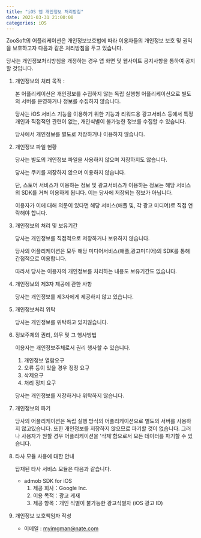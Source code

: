 ```yaml
---
title: "iOS 앱 개인정보 처리방침"
date: 2021-03-31 21:00:00
categories: iOS 
---
```

ZooSoft의 어플리케이션은 개인정보보호법에 따라 이용자들의 개인정보 보호 및 권익을 보호하고자 다음과 같은 처리방침을 두고 있습니다.

당사는 개인정보처리방침을 개정하는 경우 앱 화면 및 웹사이트 공지사항을 통하여 공지할 것입니다.



1. 개인정보의 처리 목적 : 


	본 어플리케이션은 개인정보를 수집하지 않는 독립 실행형 어플리케이션으로 별도의 서버를 운영하거나 정보를 수집하지 않습니다.

	당사는 iOS 서비스 기능을 이용하기 위한 기능과 리워드용 광고서비스 등에서 특정 개인과 직접적인 관련이 없는, 개인식별이 불가능한 정보를 수집할 수 있습니다.


	당사에서 개인정보를 별도로 저장하거나 이용하지 않습니다. 



2. 개인정보 파일 현황

	당사는 별도의 개인정보 파일을 사용하지 않으며 저장하지도 않습니다.

	당사는 쿠키를 저장하지 않으며 이용하지 않습니다.

	단, 스토어 서비스가 이용하는 정보 및 광고서비스가 이용하는 정보는 해당 서비스의 SDK를 거쳐 이용하게 됩니다. 이는 당사에 저장되는 정보가 아닙니다.

	이용자가 이에 대해 의문이 있다면 해당 서비스(애플 및, 각 광고 미디어)로 직접 연락해야 합니다.



3. 개인정보의 처리 및 보유기간

	당사는 개인정보를 직접적으로 저장하거나 보유하지 않습니다. 

	당사의 어플리케이션은 모두 해당 미디어서비스(애플,광고미디어)의 SDK를 통해 간접적으로 이용합니다.

	따라서 당사는 이용자의 개인정보를 처리하는 내용도 보유기간도 없습니다.



4. 개인정보의 제3자 제공에 관한 사항

	당사는 개인정보를 제3자에게 제공하지 않고 있습니다.



5. 개인정보처리 위탁

	당사는 개인정보를 위탁하고 있지않습니다.



6. 정보주체의 권리, 의무 및 그 행사방법


	이용자는 개인정보주체로서 권리 행사할 수 있습니다.

	1) 개인정보 열람요구
	2) 오류 등이 있을 경우 정정 요구
	3) 삭제요구
	4) 처리 정지 요구


	당사는 개인정보를 저장하거나 위탁하지 않습니다.



7. 개인정보의 파기

	당사의 어플리케이션은 독립 실행 방식의 어플리케이션으로 별도의 서버를 사용하지 않고있습니다.
	또한 개인정보를 저장하지 않으므로 파기할 것이 없습니다.
	그러나 사용자가 원할 경우 어플리케이션을 '삭제'함으로서 모든 데이터를 파기할 수 있습니다.


8. 타사 모듈 사용에 대한 안내

	탑재된 타사 서비스 모듈은 다음과 같습니다.

    - admob SDK for iOS
      1. 제공 회사：Google Inc.
      2. 이용 목적：광고 게재
      3. 제공 항목：개인 식별이 불가능한 광고식별자 (iOS 광고 ID)



9. 개인정보  보호책임자 작성
	- 이메일 : myimgman@nate.com

